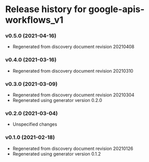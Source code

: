 # Release history for google-apis-workflows_v1

### v0.5.0 (2021-04-16)

* Regenerated from discovery document revision 20210408

### v0.4.0 (2021-03-16)

* Regenerated from discovery document revision 20210310

### v0.3.0 (2021-03-09)

* Regenerated from discovery document revision 20210304
* Regenerated using generator version 0.2.0

### v0.2.0 (2021-03-04)

* Unspecified changes

### v0.1.0 (2021-02-18)

* Regenerated from discovery document revision 20210126
* Regenerated using generator version 0.1.2

